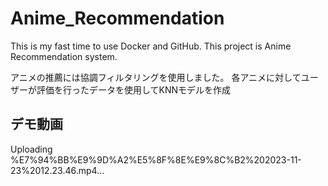 # Anime_Recommendation

This is my fast time to use Docker and GitHub.
This project is Anime Recommendation system.

アニメの推薦には協調フィルタリングを使用しました。
各アニメに対してユーザーが評価を行ったデータを使用してKNNモデルを作成

## デモ動画



Uploading %E7%94%BB%E9%9D%A2%E5%8F%8E%E9%8C%B2%202023-11-23%2012.23.46.mp4…

